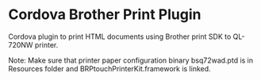 Cordova Brother Print Plugin
====================

Cordova plugin to print HTML documents using Brother print SDK to QL-720NW printer.

Note:
Make sure that printer paper configuration binary bsq72wad.ptd is in Resources folder and BRPtouchPrinterKit.framework is linked.